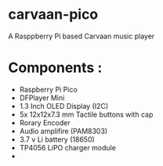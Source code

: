 # carvaan-pico
A Rasppberry Pi based Carvaan music player
# Components :
* Raspberry Pi Pico
* DFPlayer Mini
* 1.3 Inch OLED Display (I2C)
* 5x 12x12x7.3 mm Tactile buttons with cap
* Rorary Encoder
* Audio amplifire (PAM8303)
* 3.7 v Li battery (18650)
* TP4056 LiPO charger module
*

